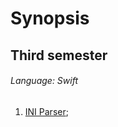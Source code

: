 # Synopsis
## Third semester
###### Language: Swift
1. [INI Parser](https://github.com/danyaffff/ITMO-OOP/tree/master/Sem%203%2C%20Lab%201);
